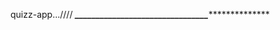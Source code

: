 quizz-app...////
*********************________________________________***********************************
